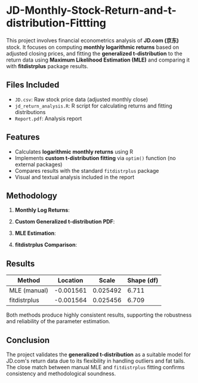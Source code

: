 # JD-Monthly-Stock-Return-and-t-distribution-Fittting

This project involves financial econometrics analysis of **JD.com (京东)** stock. It focuses on computing **monthly logarithmic returns** based on adjusted closing prices, and fitting the **generalized t-distribution** to the return data using **Maximum Likelihood Estimation (MLE)** and comparing it with **fitdistrplus** package results.

## Files Included

* `JD.csv`: Raw stock price data (adjusted monthly close)
* `jd_return_analysis.R`: R script for calculating returns and fitting distributions
* `Report.pdf`: Analysis report 

## Features

* Calculates **logarithmic monthly returns** using R
* Implements **custom t-distribution fitting** via `optim()` function (no external packages)
* Compares results with the standard `fitdistrplus` package
* Visual and textual analysis included in the report

## Methodology

1. **Monthly Log Returns**:


2. **Custom Generalized t-distribution PDF**:



3. **MLE Estimation**:


4. **fitdistrplus Comparison**:


## Results

| Method       | Location  | Scale    | Shape (df) |
| ------------ | --------- | -------- | ---------- |
| MLE (manual) | -0.001561 | 0.025492 | 6.711      |
| fitdistrplus | -0.001564 | 0.025456 | 6.709      |

Both methods produce highly consistent results, supporting the robustness and reliability of the parameter estimation.

## Conclusion

The project validates the **generalized t-distribution** as a suitable model for JD.com's return data due to its flexibility in handling outliers and fat tails. The close match between manual MLE and `fitdistrplus` fitting confirms consistency and methodological soundness.

